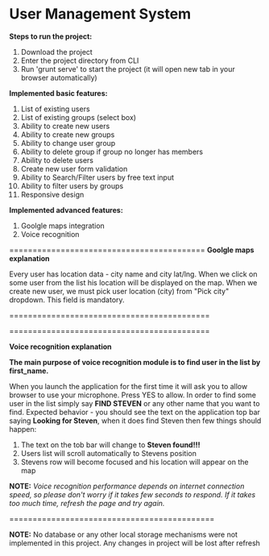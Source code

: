 # User Management System

**Steps to run the project:**

1. Download the project
2. Enter the project directory from CLI
3. Run 'grunt serve' to start the project (it will open new tab in your browser automatically)



**Implemented basic features:**

1. List of existing users
2. List of existing groups (select box)
3. Ability to create new users
4. Ability to create new groups
5. Ability to change user group
6. Ability to delete group if group no longer has members
7. Ability to delete users
8. Create new user form validation
9. Ability to Search/Filter users by free text input
10. Ability to filter users by groups
11. Responsive design




**Implemented advanced features:**

1. Goolgle maps integration
2. Voice recognition


==========================================
**Goolgle maps explanation**

Every user has location data - city name and city lat/lng.
When we click on some user from the list his location will be displayed on the map.
When we create new user, we must pick user location (city) from "Pick city" dropdown. This field is mandatory.

===========================================

===========================================

**Voice recognition explanation**

**The main purpose of voice recognition module is to find user in the list by first_name.**

When you launch the application for the first time it will ask you to allow browser to use your microphone. Press YES to allow.
In order to find some user in the list simply say **FIND STEVEN** or any other name that you want to find. Expected behavior - you should see the
text on the application top bar saying **Looking for Steven**, when it does find Steven then few things should happen:

1. The text on the tob bar will change to **Steven found!!!**
2. Users list will scroll automatically to Stevens position
3. Stevens row will become focused and his location will appear on the map

**NOTE:** _Voice recognition performance depends on internet connection speed, so please don't worry if 
it takes few seconds to respond. If it takes too much time, refresh the page and try again._

============================================


**NOTE:** No database or any other local storage mechanisms were not implemented in this project. Any changes in project will be lost after refresh



